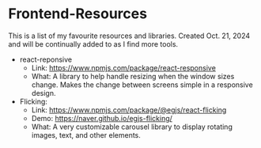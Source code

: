 # Frontend-Resources
This is a list of my favourite resources and libraries. Created Oct. 21, 2024 and will be continually added to as I find more tools.

- react-reponsive
  - Link: https://www.npmjs.com/package/react-responsive
  - What: A library to help handle resizing when the window sizes change. Makes the change between screens simple in a responsive design.
- Flicking:
  - Link: https://www.npmjs.com/package/@egjs/react-flicking
  - Demo: https://naver.github.io/egjs-flicking/
  - What: A very customizable carousel library to display rotating images, text, and other elements.
